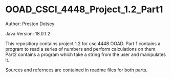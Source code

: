 # OOAD_CSCI_4448_Project_1.2_Part1  

Author: Preston Dotsey   

Java Version: 18.0.1.2   

This repositiory contains project 1.2 for csci4448 OOAD. Part 1 contains a program to read a series of numbers and perform calculations on them. Part2 contains a program which take a string from the user and manipulates it.     

Sources and refernces are contained in readme files for both parts.   
